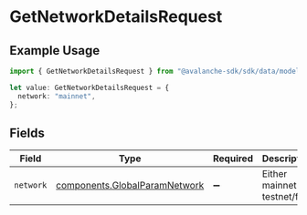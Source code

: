 # GetNetworkDetailsRequest

## Example Usage

```typescript
import { GetNetworkDetailsRequest } from "@avalanche-sdk/sdk/data/models/operations";

let value: GetNetworkDetailsRequest = {
  network: "mainnet",
};
```

## Fields

| Field                                                                          | Type                                                                           | Required                                                                       | Description                                                                    | Example                                                                        |
| ------------------------------------------------------------------------------ | ------------------------------------------------------------------------------ | ------------------------------------------------------------------------------ | ------------------------------------------------------------------------------ | ------------------------------------------------------------------------------ |
| `network`                                                                      | [components.GlobalParamNetwork](../../models/components/globalparamnetwork.md) | :heavy_minus_sign:                                                             | Either mainnet or testnet/fuji.                                                | mainnet                                                                        |
